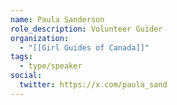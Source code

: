 ```yaml
---
name: Paula Sanderson
role_description: Volunteer Guider
organization:
  - "[[Girl Guides of Canada]]"
tags:
  - type/speaker
social:
  twitter: https://x.com/paula_sand
---
```

